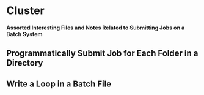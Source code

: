 # Cluster

**Assorted Interesting Files and Notes Related to Submitting Jobs on a Batch System**

## Programmatically Submit Job for Each Folder in a Directory


## Write a Loop in a Batch File

